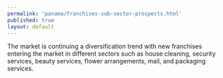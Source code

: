 ```yaml
--- 
permalink: 'panama/franchises-sub-sector-prospects.html' 
published: true 
layout: default
---
```

The market is continuing a diversification trend with new franchises entering the market in different sectors such as house cleaning, security services, beauty services, flower arrangements, mail, and packaging services.
